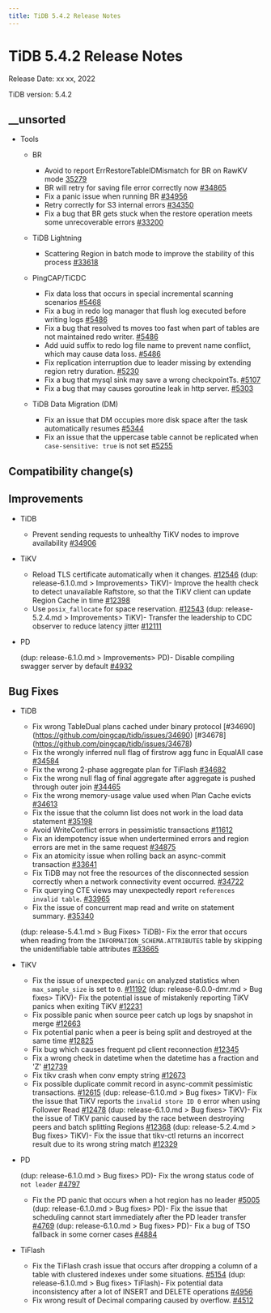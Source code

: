 ```yaml
---
title: TiDB 5.4.2 Release Notes
---
```


# TiDB 5.4.2 Release Notes

Release Date: xx xx, 2022

TiDB version: 5.4.2

## __unsorted

+ Tools

    + BR

        - Avoid to report ErrRestoreTableIDMismatch for BR on RawKV mode [35279](https://github.com/pingcap/tidb/issues/35279)
        - BR will retry for saving file error correctly now [#34865](https://github.com/pingcap/tidb/issues/34865)
        - Fix a panic issue when running BR [#34956](https://github.com/pingcap/tidb/issues/34956)
        - Retry correctly for S3 internal errors [#34350](https://github.com/pingcap/tidb/issues/34350)
        - Fix a bug that BR gets stuck when the restore operation meets some unrecoverable errors [#33200](https://github.com/pingcap/tidb/issues/33200)

    + TiDB Lightning

        - Scattering Region in batch mode to improve the stability of this process [#33618](https://github.com/pingcap/tidb/issues/33618)

    + PingCAP/TiCDC

        - Fix data loss that occurs in special incremental scanning scenarios [#5468](https://github.com/pingcap/tiflow/issues/5468)
        - Fix a bug in redo log manager that flush log executed before writing logs [#5486](https://github.com/pingcap/tiflow/issues/5486)
        - Fix a bug that resolved ts moves too fast when part of tables are not maintained redo writer. [#5486](https://github.com/pingcap/tiflow/issues/5486)
        - Add uuid suffix to redo log file name to prevent name conflict, which may cause data loss. [#5486](https://github.com/pingcap/tiflow/issues/5486)
        - Fix replication interruption due to leader missing by extending region retry duration. [#5230](https://github.com/pingcap/tiflow/issues/5230)
        - Fix a bug that mysql sink may save a wrong checkpointTs. [#5107](https://github.com/pingcap/tiflow/issues/5107)
        - Fix a bug that may causes goroutine leak in http server. [#5303](https://github.com/pingcap/tiflow/issues/5303)

    + TiDB Data Migration (DM)

        - Fix an issue that DM occupies more disk space after the task automatically resumes [#5344](https://github.com/pingcap/tiflow/issues/5344)
        - Fix an issue that the uppercase table cannot be replicated when `case-sensitive: true` is not set [#5255](https://github.com/pingcap/tiflow/issues/5255)

## Compatibility change(s)

## Improvements

+ TiDB

    <!--transaction-->
    - Prevent sending requests to unhealthy TiKV nodes to improve availability [#34906](https://github.com/pingcap/tidb/issues/34906)

+ TiKV

    - Reload TLS certificate automatically when it changes. [#12546](https://github.com/tikv/tikv/issues/12546)
    (dup: release-6.1.0.md > Improvements> TiKV)- Improve the health check to detect unavailable Raftstore, so that the TiKV client can update Region Cache in time [#12398](https://github.com/tikv/tikv/issues/12398)
    - Use `posix_fallocate` for space reservation. [#12543](https://github.com/tikv/tikv/issues/12543)
    (dup: release-5.2.4.md > Improvements> TiKV)- Transfer the leadership to CDC observer to reduce latency jitter [#12111](https://github.com/tikv/tikv/issues/12111)

+ PD

    (dup: release-6.1.0.md > Improvements> PD)- Disable compiling swagger server by default [#4932](https://github.com/tikv/pd/issues/4932)

## Bug Fixes

+ TiDB

    <!--planner-->
    - Fix wrong TableDual plans cached under binary protocol [#34690] (https://github.com/pingcap/tidb/issues/34690) [#34678] (https://github.com/pingcap/tidb/issues/34678)
    - Fix the wrongly inferred null flag of firstrow agg func in EqualAll case [#34584](https://github.com/pingcap/tidb/issues/34584)
    - Fix the wrong 2-phase aggregate plan for TiFlash [#34682](https://github.com/pingcap/tidb/issues/34682)
    - Fix the wrong null flag of final aggregate after aggregate is pushed through outer join [#34465](https://github.com/pingcap/tidb/issues/34465)
    - Fix the wrong memory-usage value used when Plan Cache evicts [#34613](https://github.com/pingcap/tidb/issues/34613)

    <!--transaction-->
    - Fix the issue that the column list does not work in the load data statement [#35198](https://github.com/pingcap/tidb/issues/35198)
    - Avoid WriteConflict errors in pessimistic transactions [#11612](https://github.com/tikv/tikv/issues/11612)
    - Fix an idempotency issue when undertermined errors and region errors are met in the same request [#34875](https://github.com/pingcap/tidb/issues/34875)
    - Fix an atomicity issue when rolling back an async-commit transaction [#33641](https://github.com/pingcap/tidb/issues/33641)
    <!--sql-infra-->
    - Fix TiDB may not free the resources of the disconnected session correctly when a network connectivity event occurred. [#34722](https://github.com/pingcap/tidb/issues/34722)
    - Fix querying CTE views may unexpectedly report `references invalid table`. [#33965](https://github.com/pingcap/tidb/issues/33965)

    <!--diagnosis-->
    - Fix the issue of concurrent map read and write on statement summary. [#35340](https://github.com/pingcap/tidb/issues/35340)

    (dup: release-5.4.1.md > Bug Fixes> TiDB)- Fix the error that occurs when reading from the `INFORMATION_SCHEMA.ATTRIBUTES` table by skipping the unidentifiable table attributes [#33665](https://github.com/pingcap/tidb/issues/33665)

+ TiKV

    - Fix the issue of unexpected `panic` on analyzed statistics when `max_sample_size` is set to `0`. [#11192](https://github.com/tikv/tikv/issues/11192)
    (dup: release-6.0.0-dmr.md > Bug fixes> TiKV)- Fix the potential issue of mistakenly reporting TiKV panics when exiting TiKV [#12231](https://github.com/tikv/tikv/issues/12231)
    - Fix possible panic when source peer catch up logs by snapshot in merge [#12663](https://github.com/tikv/tikv/issues/12663)
    - Fix potential panic when a peer is being split and destroyed at the same time [#12825](https://github.com/tikv/tikv/issues/12825)
    - Fix bug which causes frequent pd client reconnection [#12345](https://github.com/tikv/tikv/issues/12345)
    - Fix a wrong check in datetime when the datetime has a fraction and 'Z' [#12739](https://github.com/tikv/tikv/issues/12739)
    - Fix tikv crash when conv empty string [#12673](https://github.com/tikv/tikv/issues/12673)
    - Fix possible duplicate commit record in async-commit pessimistic transactions. [#12615](https://github.com/tikv/tikv/issues/12615)
    (dup: release-6.1.0.md > Bug fixes> TiKV)- Fix the issue that TiKV reports the `invalid store ID 0` error when using Follower Read [#12478](https://github.com/tikv/tikv/issues/12478)
    (dup: release-6.1.0.md > Bug fixes> TiKV)- Fix the issue of TiKV panic caused by the race between destroying peers and batch splitting Regions [#12368](https://github.com/tikv/tikv/issues/12368)
    (dup: release-5.2.4.md > Bug fixes> TiKV)- Fix the issue that tikv-ctl returns an incorrect result due to its wrong string match [#12329](https://github.com/tikv/tikv/issues/12329)

+ PD

    (dup: release-6.1.0.md > Bug fixes> PD)- Fix the wrong status code of `not leader` [#4797](https://github.com/tikv/pd/issues/4797)
    - Fix the PD panic that occurs when a hot region has no leader [#5005](https://github.com/tikv/pd/issues/5005)
    (dup: release-6.1.0.md > Bug fixes> PD)- Fix the issue that scheduling cannot start immediately after the PD leader transfer [#4769](https://github.com/tikv/pd/issues/4769)
    (dup: release-6.1.0.md > Bug fixes> PD)- Fix a bug of TSO fallback in some corner cases [#4884](https://github.com/tikv/pd/issues/4884)

+ TiFlash

    <!--storage-->
    - Fix the TiFlash crash issue that occurs after dropping a column of a table with clustered indexes under some situations. [#5154](https://github.com/pingcap/tiflash/issues/5154)
    (dup: release-6.1.0.md > Bug fixes> TiFlash)- Fix potential data inconsistency after a lot of INSERT and DELETE operations [#4956](https://github.com/pingcap/tiflash/issues/4956)

    <!--compute-->
    - Fix wrong result of Decimal comparing caused by overflow. [#4512](https://github.com/pingcap/tiflash/issues/4512)
